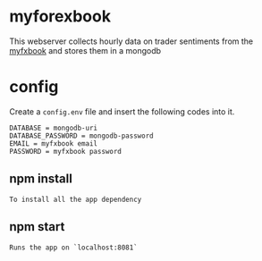# myforexbook

This webserver collects hourly data on trader sentiments from the [myfxbook](https://www.myfxbook.com/) and stores them in a mongodb 

# config
Create a `config.env` file and insert the following codes into it.

```
DATABASE = mongodb-uri
DATABASE_PASSWORD = mongodb-password
EMAIL = myfxbook email
PASSWORD = myfxbook password
```

## npm install

    To install all the app dependency

## npm start

    Runs the app on `localhost:8081`


